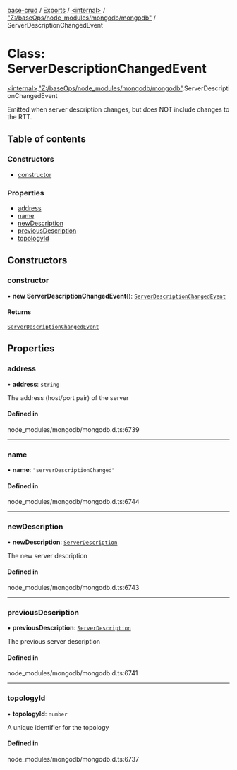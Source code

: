 [base-crud](../README.md) / [Exports](../modules.md) / [\<internal\>](../modules/internal_.md) / ["Z:/baseOps/node\_modules/mongodb/mongodb"](../modules/internal_._Z__baseOps_node_modules_mongodb_mongodb_.md) / ServerDescriptionChangedEvent

# Class: ServerDescriptionChangedEvent

[\<internal\>](../modules/internal_.md).["Z:/baseOps/node\_modules/mongodb/mongodb"](../modules/internal_._Z__baseOps_node_modules_mongodb_mongodb_.md).ServerDescriptionChangedEvent

Emitted when server description changes, but does NOT include changes to the RTT.

## Table of contents

### Constructors

- [constructor](internal_._Z__baseOps_node_modules_mongodb_mongodb_.ServerDescriptionChangedEvent.md#constructor)

### Properties

- [address](internal_._Z__baseOps_node_modules_mongodb_mongodb_.ServerDescriptionChangedEvent.md#address)
- [name](internal_._Z__baseOps_node_modules_mongodb_mongodb_.ServerDescriptionChangedEvent.md#name)
- [newDescription](internal_._Z__baseOps_node_modules_mongodb_mongodb_.ServerDescriptionChangedEvent.md#newdescription)
- [previousDescription](internal_._Z__baseOps_node_modules_mongodb_mongodb_.ServerDescriptionChangedEvent.md#previousdescription)
- [topologyId](internal_._Z__baseOps_node_modules_mongodb_mongodb_.ServerDescriptionChangedEvent.md#topologyid)

## Constructors

### constructor

• **new ServerDescriptionChangedEvent**(): [`ServerDescriptionChangedEvent`](internal_._Z__baseOps_node_modules_mongodb_mongodb_.ServerDescriptionChangedEvent.md)

#### Returns

[`ServerDescriptionChangedEvent`](internal_._Z__baseOps_node_modules_mongodb_mongodb_.ServerDescriptionChangedEvent.md)

## Properties

### address

• **address**: `string`

The address (host/port pair) of the server

#### Defined in

node_modules/mongodb/mongodb.d.ts:6739

___

### name

• **name**: ``"serverDescriptionChanged"``

#### Defined in

node_modules/mongodb/mongodb.d.ts:6744

___

### newDescription

• **newDescription**: [`ServerDescription`](internal_._Z__baseOps_node_modules_mongodb_mongodb_.ServerDescription.md)

The new server description

#### Defined in

node_modules/mongodb/mongodb.d.ts:6743

___

### previousDescription

• **previousDescription**: [`ServerDescription`](internal_._Z__baseOps_node_modules_mongodb_mongodb_.ServerDescription.md)

The previous server description

#### Defined in

node_modules/mongodb/mongodb.d.ts:6741

___

### topologyId

• **topologyId**: `number`

A unique identifier for the topology

#### Defined in

node_modules/mongodb/mongodb.d.ts:6737

